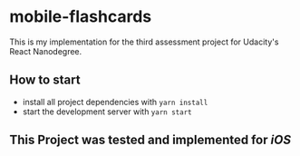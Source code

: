 # mobile-flashcards

This is my implementation for the third assessment project for Udacity's React Nanodegree.

## How to start

- install all project dependencies with `yarn install`
- start the development server with `yarn start`

## This Project was tested and implemented for _iOS_